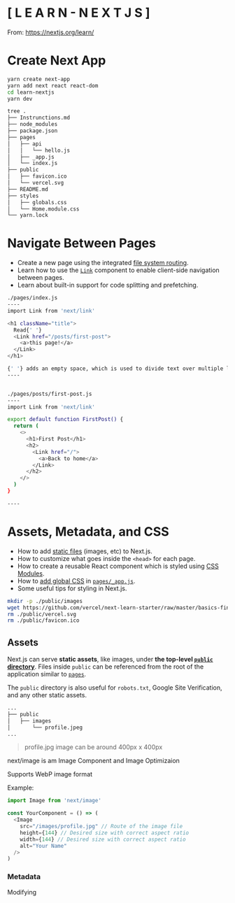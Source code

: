 # [ L E A R N - N E X T J  S ]

From: https://nextjs.org/learn/



# Create Next App

```bash
yarn create next-app
yarn add next react react-dom
cd learn-nextjs
yarn dev

tree .
├── Instrunctions.md
├── node_modules
├── package.json
├── pages
│   ├── api
│   │   └── hello.js
│   ├── _app.js
│   └── index.js
├── public
│   ├── favicon.ico
│   └── vercel.svg
├── README.md
├── styles
│   ├── globals.css
│   └── Home.module.css
└── yarn.lock

```



# Navigate Between Pages

- Create a new page using the integrated [file system routing](https://nextjs.org/docs/routing/introduction).
- Learn how to use the [`Link`](https://nextjs.org/docs/api-reference/next/link) component to enable client-side navigation between pages.
- Learn about built-in support for code splitting and prefetching.



```bash
./pages/index.js
----
import Link from 'next/link'

<h1 className="title">
  Read{' '}
  <Link href="/posts/first-post">
    <a>this page!</a>
  </Link>
</h1>

{' '} adds an empty space, which is used to divide text over multiple lines.
----


./pages/posts/first-post.js
----
import Link from 'next/link'

export default function FirstPost() {
  return (
    <>
      <h1>First Post</h1>
      <h2>
        <Link href="/">
          <a>Back to home</a>
        </Link>
      </h2>
    </>
  )
}

----


```



# Assets, Metadata, and CSS

- How to add [static files](https://nextjs.org/docs/basic-features/static-file-serving) (images, etc) to Next.js.
- How to customize what goes inside the `<head>` for each page.
- How to create a reusable React component which is styled using [CSS Modules](https://nextjs.org/docs/basic-features/built-in-css-support#adding-component-level-css).
- How to [add global CSS](https://nextjs.org/docs/basic-features/built-in-css-support#adding-a-global-stylesheet) in [`pages/_app.js`](https://nextjs.org/docs/advanced-features/custom-app).
- Some useful tips for styling in Next.js.



```bash
mkdir -p ./public/images
wget https://github.com/vercel/next-learn-starter/raw/master/basics-final/public/images/profile.jpg ./public/images
rm ./public/vercel.svg
rm ./public/favicon.ico
```



## Assets

Next.js can serve **static assets**, like images, under **the top-level [`public` directory](https://nextjs.org/docs/basic-features/static-file-serving)**. Files inside `public` can be referenced from the root of the application similar to [`pages`](https://nextjs.org/docs/basic-features/pages).

The `public` directory is also useful for `robots.txt`, Google Site Verification, and any other static assets. 



```bash
...
├── public
│   ├── images
│       └── profile.jpeg
...
```

> profile.jpg image can be around 400px x 400px



next/image is am Image Component and Image Optimizaion

Supports WebP image format

Example:

```js
import Image from 'next/image'

const YourComponent = () => (
  <Image
    src="/images/profile.jpg" // Route of the image file
    height={144} // Desired size with correct aspect ratio
    width={144} // Desired size with correct aspect ratio
    alt="Your Name"
  />
)
```

 

### Metadata

Modifying <title> HTML Tag

./pages/index.js

```bash
<Head>
  <title>Create Next App</title>
  <link rel="icon" href="/favicon.ico" />
</Head>
```

<Head> is a React Component that uses <head> from HTML Tag. It Allow to modify <head> tag! 

Head comes from  [`next/head`](https://nextjs.org/docs/api-reference/next/head) module.



Modufy ./pages/posts/first-post.js

```js
import Head from 'next/head'
...
export default function FirstPost() {
  return (
    <>
      <Head>
        <title>First Post</title>
      </Head>
      <h1>First Post</h1>
      <h2>
        <Link href="/">
          <a>Back to home</a>
        </Link>
      </h2>
    </>
  )
}
```



> Note: f you want to customize the `<html>` tag, for example to add the `lang` attribute, you can do so by creating a `pages/_document.js` file. Learn more in the [custom `Document` documentation](https://nextjs.org/docs/advanced-features/custom-document).
>





### CSS

[styled-jsx](https://github.com/vercel/styled-jsx) is a “CSS-in-JS” library — it lets you write CSS within a React component, and the CSS styles will be *scoped* (other components won’t be affected).

Next.js has built-in support for [styled-jsx](https://github.com/vercel/styled-jsx), but you can also use other popular CSS-in-JS libraries such as [styled-components](https://github.com/vercel/next.js/tree/canary/examples/with-styled-components) or [emotion](https://github.com/vercel/next.js/tree/canary/examples/with-emotion).

#### Layout Component

**Layout** component which will be shared across all pages

- Create a top-level directory called `components`.
- Inside `components`, create a file called `layout.js` with the following content:

../components/layout.js

```jsx
export default function Layout({ children }) {
  return <div>{children}</div>
}
```

Then, import Layout component in first-post.js and make it the outermos Component!

./pages/posts/first-post.js

```js
import Head from 'next/head';
import Link from 'next/link';
import Layout from '../../components/layout';

export default function FirstPost() {
  return (
    <Layout>
      <Head>
        <title>First Post</title>
      </Head>
      <h1>First Post</h1>
      <h2>
        <Link href="/">
          <a>Back to home</a>
        </Link>
      </h2>
    </Layout>
  )
}
```



#### Adding CSS

Use CSS Modules to import  CSS files in React Component:

./components/layout.module.css

```css
.container {
  max-width: 36rem;
  padding: 0 1rem;
  margin: 3rem auto 6rem;
}
```

> **Important:** To use [CSS Modules](https://nextjs.org/docs/basic-features/built-in-css-support#adding-component-level-css), the CSS file name must end with `.module.css`.



To use this `container` class inside `components/layout.js`, you need to:

- Import the CSS file and assign a name to it, like `styles`
- Use `styles.container` as the `className`

Open `components/layout.js` and replace its content with the following:

```js
import styles from './layout.module.css'

export default function Layout({ children }) {
  return <div className={styles.container}>{children}</div>
}
```

[CSS Modules](https://nextjs.org/docs/basic-features/built-in-css-support#adding-component-level-css) are extracted from the JavaScript bundles at build time and generate `.css` files that are loaded automatically by Next.js.



#### Global Styles

[CSS Modules](https://nextjs.org/docs/basic-features/built-in-css-support#adding-component-level-css) are useful for component-level styles. But if you want some CSS to be loaded by **every page**, Next.js has support for that as well.

To load [global CSS](https://nextjs.org/docs/basic-features/built-in-css-support#adding-a-global-stylesheet) files, **create a file called [`pages/_app.js`](https://nextjs.org/docs/advanced-features/custom-app)** with the following content:

./pages/_app.js

```js
function App({ Component, pageProps }) {
  return <Component {...pageProps} />
}

export default App
```

This `App` component is the top-level component which will be common across all the different pages. You can use this `App` component to keep state when navigating between pages, for example.



##### Restart the Development Server

**Important:** You need to restart the development server when you add [`pages/_app.js`](https://nextjs.org/docs/advanced-features/custom-app). Press Ctrl + c to stop the server and run:

```bash
yarn dev
```



#### Adding Global CSS

In Next.js, you can add [global CSS](https://nextjs.org/docs/basic-features/built-in-css-support#adding-a-global-stylesheet) files by importing them from [`pages/_app.js`](https://nextjs.org/docs/advanced-features/custom-app). You **cannot** import global CSS anywhere else.

You can place the global CSS file anywhere and use any name. So let’s do the following:

- Create a top-level `styles` directory and create `global.css` inside.
- Add the following content to `styles/global.css`. It resets some styles and changes the color of the `a` tag:

./styles/global.css

```css
html,
body {
  padding: 0;
  margin: 0;
  font-family: -apple-system, BlinkMacSystemFont, Segoe UI, Roboto, Oxygen, Ubuntu,
    Cantarell, Fira Sans, Droid Sans, Helvetica Neue, sans-serif;
  line-height: 1.6;
  font-size: 18px;
}

* {
  box-sizing: border-box;
}

a {
  color: #0070f3;
  text-decoration: none;
}

a:hover {
  text-decoration: underline;
}

img {
  max-width: 100%;
  display: block;
}
```



Finally, open `pages/_app.js` add import the CSS file like so:

```js
import '../styles/global.css'

export default function App({ Component, pageProps }) {
  return <Component {...pageProps} />
}
```



### Polishing Layout

./pages/index.js -> Main Page of the Application

./pages/_app.js -> Import the .styles/global.css to set global css

./pages/posts/first-post.js -> first-post page

./components/layout.js -> Layout Component to pages that imported it

./components/layout.module.css --> CSS style to layout.js component

./public/images/ -> place to put all images 

./styles/global.css -> CSS to be import by _app.js and used to global 

./styles/Home.module.css -> CSS specific for the Home page

./styles/utils.module.css -> CSS styles utilities from many components but not set as global to pages

MODULES.CSS IS THE SCOPE STYLES AT COMPONENT LEVELS!



### Styling Tips

Here are some styling tips that might be helpful.

> You can just **read through** the following sections. No need to make changes to our app!

#### Using `classnames` library to toggle classes

[`classnames`](https://github.com/JedWatson/classnames) is a simple library that lets you toggle class names easily. You can install it using `npm install classnames` or `yarn add classnames`.

Please take a look at its [documentation](https://github.com/JedWatson/classnames) for more details, but here’s the basic usage:

- Suppose that you want to create an `Alert` component which accepts `type`, which can be `'success'` or `'error'`.
- If it’s `'success'`, you want the text color to be green. If it’s `'error'`, you want the text color to be red.

You can first write a CSS module (e.g. `alert.module.css`) like this:

```
.success {
  color: green;
}
.error {
  color: red;
}
```

And use `classnames` like this:

```
import styles from './alert.module.css'
import cn from 'classnames'

export default function Alert({ children, type }) {
  return (
    <div
      className={cn({
        [styles.success]: type === 'success',
        [styles.error]: type === 'error'
      })}
    >
      {children}
    </div>
  )
}
```

#### Customizing PostCSS Config

Out of the box, with no configuration, Next.js compiles CSS using [PostCSS](https://postcss.org/).

To customize PostCSS config, you can create a top-level file called [`postcss.config.js`](https://nextjs.org/docs/advanced-features/customizing-postcss-config#customizing-plugins). This is useful if you’re using libraries like [Tailwind CSS](https://tailwindcss.com/).

Here are the steps to add [Tailwind CSS](https://tailwindcss.com/). We recommend using `postcss-preset-env` and `postcss-flexbugs-fixes` to match [Next.js’s default behavior](https://nextjs.org/docs/advanced-features/customizing-postcss-config#default-behavior). First, install the packages:

```
npm install tailwindcss postcss-preset-env postcss-flexbugs-fixes
```

Then write the following for [`postcss.config.js`](https://nextjs.org/docs/advanced-features/customizing-postcss-config#customizing-plugins):

```
module.exports = {
  plugins: [
    'tailwindcss',
    'postcss-flexbugs-fixes',
    [
      'postcss-preset-env',
      {
        autoprefixer: {
          flexbox: 'no-2009'
        },
        stage: 3,
        features: {
          'custom-properties': false
        }
      }
    ]
  ]
}
```

We also recommend [removing unused CSS](https://tailwindcss.com/docs/controlling-file-size/#removing-unused-css) by specifying the `purge` option on `tailwind.config.js`:

```
// tailwind.config.js
module.exports = {
  purge: [
    // Use *.tsx if using TypeScript
    './pages/**/*.js',
    './components/**/*.js'
  ]
  // ...
}
```

> To learn more about custom PostCSS configuration, check out the [documentation for PostCSS](https://nextjs.org/docs/advanced-features/customizing-postcss-config).

#### Using Sass

Out of the box, Next.js allows you to import [Sass](https://nextjs.org/docs/basic-features/built-in-css-support#sass-support) using both the `.scss` and `.sass` extensions. You can use component-level Sass via [CSS Modules](https://nextjs.org/docs/basic-features/built-in-css-support#adding-component-level-css) and the `.module.scss` or `.module.sass` extension.

Before you can use Next.js' built-in Sass support, be sure to install [`sass`](https://github.com/sass/sass):

```
npm install sass
```

#### That’s it for this lesson!

To learn more about Next.js’s built-in CSS Support and CSS Modules, check out the [CSS Documentation](https://nextjs.org/docs/basic-features/built-in-css-support).





# Pre-rendering and Data Fetching

## Pre-rendering and Data Fetching

### Pre-rendering

By default, Next.js pre-renders every page. This means that Next.js *generates HTML for each page in advance*, instead of having it all done by client-side JavaScript. Pre-rendering can result in better performance and [SEO](https://en.wikipedia.org/wiki/Search_engine_optimization).

Each generated HTML is associated with minimal JavaScript code necessary for that page. When a page is loaded by the browser, its JavaScript code runs and makes the page fully interactive. (This process is called **hydration**.)

If the App has interactive components like <Link />, they will be active after JS loads.



#### Two Forms of Pre-rendering

Next.js has two forms of pre-rendering: [**Static Generation**](https://nextjs.org/docs/basic-features/pages#static-generation-recommended) and [**Server-side Rendering**](https://nextjs.org/docs/basic-features/pages#server-side-rendering). The difference is in **when** it generates the HTML for a page.

- [**Static Generation**](https://nextjs.org/docs/basic-features/pages#static-generation-recommended) is the pre-rendering method that generates the HTML at **build time**. The pre-rendered HTML is then *reused* on each request.
- [**Server-side Rendering**](https://nextjs.org/docs/basic-features/pages#server-side-rendering) is the pre-rendering method that generates the HTML on **each request**.



![image-20210416232954007](/home/roger/.config/Typora/typora-user-images/image-20210416232954007.png)



![image-20210416233017594](/home/roger/.config/Typora/typora-user-images/image-20210416233017594.png)



In development mode (when you run `npm run dev` or `yarn dev`), every page is [pre-rendered](https://nextjs.org/docs/basic-features/pages#pre-rendering) on each request — even for pages that use [Static Generation](https://nextjs.org/docs/basic-features/pages#static-generation-recommended).



##  Pre-rendering and Data Fetching

[1](https://nextjs.org/learn/basics/data-fetching)

[2](https://nextjs.org/learn/basics/data-fetching/setup)

[3](https://nextjs.org/learn/basics/data-fetching/pre-rendering)

[4](https://nextjs.org/learn/basics/data-fetching/two-forms)

[5](https://nextjs.org/learn/basics/data-fetching/with-data)

[6](https://nextjs.org/learn/basics/data-fetching/blog-data)

[7](https://nextjs.org/learn/basics/data-fetching/implement-getstaticprops)

[8](https://nextjs.org/learn/basics/data-fetching/getstaticprops-details)

[9](https://nextjs.org/learn/basics/data-fetching/request-time)

## Two Forms of Pre-rendering

Next.js has two forms of pre-rendering: [**Static Generation**](https://nextjs.org/docs/basic-features/pages#static-generation-recommended) and [**Server-side Rendering**](https://nextjs.org/docs/basic-features/pages#server-side-rendering). The difference is in **when** it generates the HTML for a page.

- [**Static Generation**](https://nextjs.org/docs/basic-features/pages#static-generation-recommended) is the pre-rendering method that generates the HTML at **build time**. The pre-rendered HTML is then *reused* on each request.
- [**Server-side Rendering**](https://nextjs.org/docs/basic-features/pages#server-side-rendering) is the pre-rendering method that generates the HTML on **each request**.

![Static Generation](https://nextjs.org/static/images/learn/data-fetching/static-generation.png)

![Server-side Rendering](https://nextjs.org/static/images/learn/data-fetching/server-side-rendering.png)

> In development mode (when you run `npm run dev` or `yarn dev`), every page is [pre-rendered](https://nextjs.org/docs/basic-features/pages#pre-rendering) on each request — even for pages that use [Static Generation](https://nextjs.org/docs/basic-features/pages#static-generation-recommended).



#### Per-page Basis

Importantly, Next.js lets you **choose** which pre-rendering form to use for each page. You can create a "hybrid" Next.js app by using [Static Generation](https://nextjs.org/docs/basic-features/pages#static-generation-recommended) for most pages and using [Server-side Rendering](https://nextjs.org/docs/basic-features/pages#server-side-rendering) for others.



![image-20210416233223615](/home/roger/.config/Typora/typora-user-images/image-20210416233223615.png)



### When to Use [Static Generation](https://nextjs.org/docs/basic-features/pages#static-generation-recommended) v.s. [Server-side Rendering](https://nextjs.org/docs/basic-features/pages#server-side-rendering)

We recommend using [**Static Generation**](https://nextjs.org/docs/basic-features/pages#static-generation-recommended) (with and without data) whenever possible because your page can be built once and served by CDN, which makes it much faster than having a server render the page on every request.

You can use [Static Generation](https://nextjs.org/docs/basic-features/pages#static-generation-recommended) for many types of pages, including:

- Marketing pages
- Blog posts
- E-commerce product listings
- Help and documentation

You should ask yourself: "Can I pre-render this page **ahead** of a user's request?" If the answer is yes, then you should choose [Static Generation](https://nextjs.org/docs/basic-features/pages#static-generation-recommended).

On the other hand, [Static Generation](https://nextjs.org/docs/basic-features/pages#static-generation-recommended) is **not** a good idea if you cannot pre-render a page ahead of a user's request. Maybe your page shows frequently updated data, and the page content changes on every request.

In that case, you can use [**Server-side Rendering**](https://nextjs.org/docs/basic-features/pages#server-side-rendering). It will be slower, but the pre-rendered page will always be up-to-date. Or you can skip pre-rendering and use client-side JavaScript to populate frequently updated data.



### Static Generation with and without Data

[Static Generation](https://nextjs.org/docs/basic-features/pages#static-generation-recommended) can be done with and without data.

So far, all the pages we’ve created do not require fetching external data. Those pages will automatically be statically generated when the app is built for production.



![image-20210416233753148](/home/roger/.config/Typora/typora-user-images/image-20210416233753148.png)



However, for some pages, you might not be able to render the HTML without first fetching some external data. Maybe you need to access the file system, fetch external API, or query your database at build time. Next.js supports this case — [Static Generation **with data**](https://nextjs.org/docs/basic-features/pages#static-generation-with-data) — out of the box.

![image-20210416233946614](/home/roger/.config/Typora/typora-user-images/image-20210416233946614.png)



### Static Generation with Data using `getStaticProps`

How does it work? Well, in Next.js, when you export a page component, you can also export an `async` function called [`getStaticProps`](https://nextjs.org/docs/basic-features/data-fetching#getstaticprops-static-generation). If you do this, then:

- [`getStaticProps`](https://nextjs.org/docs/basic-features/data-fetching#getstaticprops-static-generation) runs at build time in production, and…
- Inside the function, you can fetch external data and send it as props to the page.

```js
export default function Home(props) { ... }

export async function getStaticProps() {
  // Get external data from the file system, API, DB, etc.
  const data = ...

  // The value of the `props` key will be
  //  passed to the `Home` component
  return {
    props: ...
  }
}
```

Essentially, [`getStaticProps`](https://nextjs.org/docs/basic-features/data-fetching#getstaticprops-static-generation) allows you to tell Next.js: *“Hey, this page has some data dependencies — so when you pre-render this page at build time, make sure to resolve them first!”*

> **Note**: In development mode, [`getStaticProps`](https://nextjs.org/docs/basic-features/data-fetching#getstaticprops-static-generation) runs on each request instead.
>
> 

### Let’s Use `getStaticProps`

It’s easier to learn by doing, so starting from the next page, we’ll use [`getStaticProps`](https://nextjs.org/docs/basic-features/data-fetching#getstaticprops-static-generation) to implement our blog.



#### Blog Data

We’ll now add blog data to our app using the file system. Each blog post will be a markdown file.

- Create a new top-level directory called **`posts`** (this is not the same as `pages/posts`).
- Inside `posts`, create two files: **`pre-rendering.md`** and **`ssg-ssr.md`**.

Now, copy the following code to `posts/pre-rendering.md`:

```markdown
---
title: 'Two Forms of Pre-rendering'
date: '2020-01-01'
---

Next.js has two forms of pre-rendering: **Static Generation** and **Server-side Rendering**. The difference is in **when** it generates the HTML for a page.

- **Static Generation** is the pre-rendering method that generates the HTML at **build time**. The pre-rendered HTML is then _reused_ on each request.
- **Server-side Rendering** is the pre-rendering method that generates the HTML on **each request**.

Importantly, Next.js lets you **choose** which pre-rendering form to use for each page. You can create a "hybrid" Next.js app by using Static Generation for most pages and using Server-side Rendering for others.
```



Then, copy the following code to `posts/ssg-ssr.md`:

```markdown
---
title: 'When to Use Static Generation v.s. Server-side Rendering'
date: '2020-01-02'
---

We recommend using **Static Generation** (with and without data) whenever possible because your page can be built once and served by CDN, which makes it much faster than having a server render the page on every request.

You can use Static Generation for many types of pages, including:

- Marketing pages
- Blog posts
- E-commerce product listings
- Help and documentation

You should ask yourself: "Can I pre-render this page **ahead** of a user's request?" If the answer is yes, then you should choose Static Generation.

On the other hand, Static Generation is **not** a good idea if you cannot pre-render a page ahead of a user's request. Maybe your page shows frequently updated data, and the page content changes on every request.

In that case, you can use **Server-Side Rendering**. It will be slower, but the pre-rendered page will always be up-to-date. Or you can skip pre-rendering and use client-side JavaScript to populate data.
```

> You might have noticed that each markdown file has a metadata section at the top containing `title` and `date`. This is called YAML Front Matter, which can be parsed using a library called [gray-matter](https://github.com/jonschlinkert/gray-matter).





##  Pre-rendering and Data Fetching

[1](https://nextjs.org/learn/basics/data-fetching)

[2](https://nextjs.org/learn/basics/data-fetching/setup)

[3](https://nextjs.org/learn/basics/data-fetching/pre-rendering)

[4](https://nextjs.org/learn/basics/data-fetching/two-forms)

[5](https://nextjs.org/learn/basics/data-fetching/with-data)

[6](https://nextjs.org/learn/basics/data-fetching/blog-data)

[7](https://nextjs.org/learn/basics/data-fetching/implement-getstaticprops)

[8](https://nextjs.org/learn/basics/data-fetching/getstaticprops-details)

[9](https://nextjs.org/learn/basics/data-fetching/request-time)

## Blog Data

We’ll now add blog data to our app using the file system. Each blog post will be a markdown file.

- Create a new top-level directory called **`posts`** (this is not the same as `pages/posts`).
- Inside `posts`, create two files: **`pre-rendering.md`** and **`ssg-ssr.md`**.

Now, copy the following code to `posts/pre-rendering.md`:

```
---
title: 'Two Forms of Pre-rendering'
date: '2020-01-01'
---

Next.js has two forms of pre-rendering: **Static Generation** and **Server-side Rendering**. The difference is in **when** it generates the HTML for a page.

- **Static Generation** is the pre-rendering method that generates the HTML at **build time**. The pre-rendered HTML is then _reused_ on each request.
- **Server-side Rendering** is the pre-rendering method that generates the HTML on **each request**.

Importantly, Next.js lets you **choose** which pre-rendering form to use for each page. You can create a "hybrid" Next.js app by using Static Generation for most pages and using Server-side Rendering for others.
```

Then, copy the following code to `posts/ssg-ssr.md`:

```
---
title: 'When to Use Static Generation v.s. Server-side Rendering'
date: '2020-01-02'
---

We recommend using **Static Generation** (with and without data) whenever possible because your page can be built once and served by CDN, which makes it much faster than having a server render the page on every request.

You can use Static Generation for many types of pages, including:

- Marketing pages
- Blog posts
- E-commerce product listings
- Help and documentation

You should ask yourself: "Can I pre-render this page **ahead** of a user's request?" If the answer is yes, then you should choose Static Generation.

On the other hand, Static Generation is **not** a good idea if you cannot pre-render a page ahead of a user's request. Maybe your page shows frequently updated data, and the page content changes on every request.

In that case, you can use **Server-Side Rendering**. It will be slower, but the pre-rendered page will always be up-to-date. Or you can skip pre-rendering and use client-side JavaScript to populate data.
```

> You might have noticed that each markdown file has a metadata section at the top containing `title` and `date`. This is called YAML Front Matter, which can be parsed using a library called [gray-matter](https://github.com/jonschlinkert/gray-matter).



### Parsing the Blog Data on `getStaticProps`

Now, let’s update our index page (`pages/index.js`) using this data. We’d like to:

- Parse each markdown file and get `title`, `date`, and file name (which will be used as `id` for the post URL).
- List the data on the index page, sorted by date.

To do this on pre-render, we need to implement [`getStaticProps`](https://nextjs.org/docs/basic-features/data-fetching#getstaticprops-static-generation).



![image-20210416235004087](/home/roger/.config/Typora/typora-user-images/image-20210416235004087.png)





## Implement getStaticProps

First, install [gray-matter](https://github.com/jonschlinkert/gray-matter) which lets us parse the metadata in each markdown file.

```shell
yarn add gray-matter
```



Next, we’ll create a simple library for fetching data from the file system.

- Create a top-level directory called `lib`, and…
- Inside `lib`, create a file called `posts.js` with the following content:

```js
import fs from 'fs'
import path from 'path'
import matter from 'gray-matter'

const postsDirectory = path.join(process.cwd(), 'posts')

export function getSortedPostsData() {
  // Get file names under /posts
  const fileNames = fs.readdirSync(postsDirectory)
  const allPostsData = fileNames.map(fileName => {
    // Remove ".md" from file name to get id
    const id = fileName.replace(/\.md$/, '')

    // Read markdown file as string
    const fullPath = path.join(postsDirectory, fileName)
    const fileContents = fs.readFileSync(fullPath, 'utf8')

    // Use gray-matter to parse the post metadata section
    const matterResult = matter(fileContents)

    // Combine the data with the id
    return {
      id,
      ...matterResult.data
    }
  })
  // Sort posts by date
  return allPostsData.sort((a, b) => {
    if (a.date < b.date) {
      return 1
    } else {
      return -1
    }
  })
}
```



Now, we need to add an import for `getSortedPostsData` and call it inside [`getStaticProps`](https://nextjs.org/docs/basic-features/data-fetching#getstaticprops-static-generation) in `pages/index.js`.

Open `pages/index.js` in your editor and add the following code above the exported `Home` component:



```js
import { getSortedPostsData } from '../lib/posts'

export async function getStaticProps() {
  const allPostsData = getSortedPostsData()
  return {
    props: {
      allPostsData
    }
  }
}
```



By returning `allPostsData` inside the `props` object in `getStaticProps`, the blog posts will be passed to the `Home` component as a prop. Now you can access the blog posts like so:

```js
export default function Home ({ allPostsData }) { ... }
```

To display the blog posts, let's update the `Home` component to add another `<section>` tag with the data below the section with your self introduction. Don't forget to also change the props from `()` to `({ allPostsData })`:

```jsx
export default function Home({ allPostsData }) {
  return (
    <Layout home>
      {/* Keep the existing code here */}

      {/* Add this <section> tag below the existing <section> tag */}
      <section className={`${utilStyles.headingMd} ${utilStyles.padding1px}`}>
        <h2 className={utilStyles.headingLg}>Blog</h2>
        <ul className={utilStyles.list}>
          {allPostsData.map(({ id, date, title }) => (
            <li className={utilStyles.listItem} key={id}>
              {title}
              <br />
              {id}
              <br />
              {date}
            </li>
          ))}
        </ul>
      </section>
    </Layout>
  )
}
```



You should now see the blog data if you access [http://localhost:3000](http://localhost:3000/).



![image-20210417000157237](/home/roger/.config/Typora/typora-user-images/image-20210417000157237.png)



Congratulations! We’ve successfully fetched external data (from the file system) and pre-rendered the index page with this data.

![image-20210417000348169](/home/roger/.config/Typora/typora-user-images/image-20210417000348169.png)



## getStaticProps Details

Here is some essential information you should know about [`getStaticProps`](https://nextjs.org/docs/basic-features/data-fetching#getstaticprops-static-generation).

### Fetch External API or Query Database

In `lib/posts.js`, we’ve implemented `getSortedPostsData` which fetches data from the file system. But you can fetch the data from other sources, like an external API endpoint, and it’ll work just fine:

```js
export async function getSortedPostsData() {
  // Instead of the file system,
  // fetch post data from an external API endpoint
  const res = await fetch('..')
  return res.json()
}
```

> Note: Next.js polyfills fetch() on both the client and server. You don't need to import it.



You can also query the database directly:

```js
import someDatabaseSDK from 'someDatabaseSDK'

const databaseClient = someDatabaseSDK.createClient(...)

export async function getSortedPostsData() {
  // Instead of the file system,
  // fetch post data from a database
  return databaseClient.query('SELECT posts...')
}
```

This is possible because [`getStaticProps`](https://nextjs.org/docs/basic-features/data-fetching#getstaticprops-static-generation) only **runs on the server-side**. It will never run on the client-side. It won’t even be included in the JS bundle for the browser. That means you can write code such as direct database queries without them being sent to browsers.

#### Development vs. Production

- In **development** (`npm run dev` or `yarn dev`), [`getStaticProps`](https://nextjs.org/docs/basic-features/data-fetching#getstaticprops-static-generation) runs on *every request*.
- In **production**, [`getStaticProps`](https://nextjs.org/docs/basic-features/data-fetching#getstaticprops-static-generation) runs at *build time*. However, this behavior can be enhanced using the [`fallback` key](https://nextjs.org/docs/basic-features/data-fetching#the-fallback-key-required) returned by [`getStaticPaths`](https://nextjs.org/docs/basic-features/data-fetching#getstaticpaths-static-generation)

Because it’s meant to be run at build time, you won’t be able to use data that’s only available during request time, such as query parameters or HTTP headers.



##  Pre-rendering and Data Fetching

[1](https://nextjs.org/learn/basics/data-fetching)

[2](https://nextjs.org/learn/basics/data-fetching/setup)

[3](https://nextjs.org/learn/basics/data-fetching/pre-rendering)

[4](https://nextjs.org/learn/basics/data-fetching/two-forms)

[5](https://nextjs.org/learn/basics/data-fetching/with-data)

[6](https://nextjs.org/learn/basics/data-fetching/blog-data)

[7](https://nextjs.org/learn/basics/data-fetching/implement-getstaticprops)

[8](https://nextjs.org/learn/basics/data-fetching/getstaticprops-details)

[9](https://nextjs.org/learn/basics/data-fetching/request-time)

## getStaticProps Details

Here is some essential information you should know about [`getStaticProps`](https://nextjs.org/docs/basic-features/data-fetching#getstaticprops-static-generation).

### Fetch External API or Query Database

In `lib/posts.js`, we’ve implemented `getSortedPostsData` which fetches data from the file system. But you can fetch the data from other sources, like an external API endpoint, and it’ll work just fine:

```
export async function getSortedPostsData() {
  // Instead of the file system,
  // fetch post data from an external API endpoint
  const res = await fetch('..')
  return res.json()
}
```

> **Note**: Next.js polyfills [`fetch()`](https://nextjs.org/docs/basic-features/supported-browsers-features) on both the client and server. You don't need to import it.

You can also query the database directly:

```
import someDatabaseSDK from 'someDatabaseSDK'

const databaseClient = someDatabaseSDK.createClient(...)

export async function getSortedPostsData() {
  // Instead of the file system,
  // fetch post data from a database
  return databaseClient.query('SELECT posts...')
}
```

This is possible because [`getStaticProps`](https://nextjs.org/docs/basic-features/data-fetching#getstaticprops-static-generation) only **runs on the server-side**. It will never run on the client-side. It won’t even be included in the JS bundle for the browser. That means you can write code such as direct database queries without them being sent to browsers.

### Development vs. Production

- In **development** (`npm run dev` or `yarn dev`), [`getStaticProps`](https://nextjs.org/docs/basic-features/data-fetching#getstaticprops-static-generation) runs on *every request*.
- In **production**, [`getStaticProps`](https://nextjs.org/docs/basic-features/data-fetching#getstaticprops-static-generation) runs at *build time*. However, this behavior can be enhanced using the [`fallback` key](https://nextjs.org/docs/basic-features/data-fetching#the-fallback-key-required) returned by [`getStaticPaths`](https://nextjs.org/docs/basic-features/data-fetching#getstaticpaths-static-generation)

Because it’s meant to be run at build time, you won’t be able to use data that’s only available during request time, such as query parameters or HTTP headers.

#### Only Allowed in a Page

[`getStaticProps`](https://nextjs.org/docs/basic-features/data-fetching#getstaticprops-static-generation) can only be exported from a [**page**](https://nextjs.org/docs/basic-features/pages). You can’t export it from non-page files.

One of the reasons for this restriction is that React needs to have all the required data before the page is rendered.

#### What If I Need to Fetch Data at Request Time?

[Static Generation](https://nextjs.org/docs/basic-features/pages#static-generation-recommended) is **not** a good idea if you cannot pre-render a page ahead of a user's request. Maybe your page shows frequently updated data, and the page content changes on every request.

In cases like this, you can try [**Server-side Rendering**](https://nextjs.org/docs/basic-features/pages#server-side-rendering) or skip pre-rendering. Let’s talk about these strategies before we move on to the next lesson.







